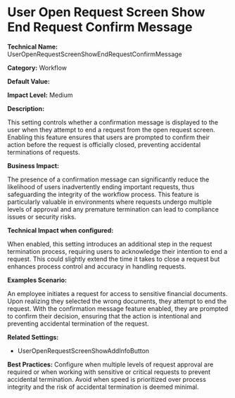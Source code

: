 # User Open Request Screen Show End Request Confirm Message

**Technical Name:** UserOpenRequestScreenShowEndRequestConfirmMessage

**Category:** Workflow

**Default Value:**

**Impact Level:** Medium

**Description:**

This setting controls whether a confirmation message is displayed to the user when they attempt to end a request from the open request screen. Enabling this feature ensures that users are prompted to confirm their action before the request is officially closed, preventing accidental terminations of requests.

**Business Impact:**

The presence of a confirmation message can significantly reduce the likelihood of users inadvertently ending important requests, thus safeguarding the integrity of the workflow process. This feature is particularly valuable in environments where requests undergo multiple levels of approval and any premature termination can lead to compliance issues or security risks.

**Technical Impact when configured:**

When enabled, this setting introduces an additional step in the request termination process, requiring users to acknowledge their intention to end a request. This could slightly extend the time it takes to close a request but enhances process control and accuracy in handling requests.

**Examples Scenario:**

An employee initiates a request for access to sensitive financial documents. Upon realizing they selected the wrong documents, they attempt to end the request. With the confirmation message feature enabled, they are prompted to confirm their decision, ensuring that the action is intentional and preventing accidental termination of the request.

**Related Settings:**

- UserOpenRequestScreenShowAddInfoButton

**Best Practices:** Configure when multiple levels of request approval are required or when working with sensitive or critical requests to prevent accidental termination. Avoid when speed is prioritized over process integrity and the risk of accidental termination is deemed minimal.
